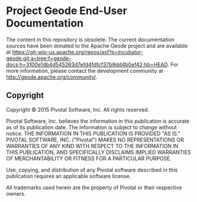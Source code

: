 # Project Geode End-User Documentation

The content in this repository is obsolete. The current documentation sources have been donated to the Apache Geode project and are available at https://git-wip-us.apache.org/repos/asf?p=incubator-geode.git;a=tree;f=geode-docs;h=3100e1db4d545263d7efd4fdfcf37b9dd4b0ef42;hb=HEAD.  For more information, please contact the development community at http://geode.apache.org/community/.


## Copyright

Copyright © 2015 Pivotal Software, Inc. All rights reserved.

Pivotal Software, Inc. believes the information in this publication
is accurate as of its publication date. The information is subject
to change without notice. THE INFORMATION IN THIS PUBLICATION IS 
PROVIDED "AS IS." PIVOTAL SOFTWARE, INC. ("Pivotal") MAKES NO 
REPRESENTATIONS OR WARRANTIES OF ANY KIND WITH RESPECT TO THE 
INFORMATION IN THIS PUBLICATION, AND SPECIFICALLY DISCLAIMS IMPLIED 
WARRANTIES OF MERCHANTABILITY OR FITNESS FOR A PARTICULAR PURPOSE.

Use, copying, and distribution of any Pivotal software described in
this publication requires an applicable software license.

All trademarks used herein are the property of Pivotal or their 
respective owners.
